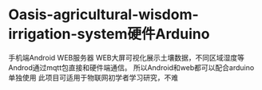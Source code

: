# Oasis-agricultural-wisdom-irrigation-system硬件Arduino
手机端Android
WEB服务器
WEB大屏可视化展示土壤数据，不同区域湿度等
Androd通过mqtt包直接和硬件端通信。
所以Android和web都可以配合arduino单独使用
此项目可适用于物联网初学者学习研究，不难
